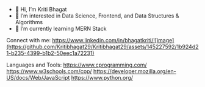 - 👋 Hi, I’m Kriti Bhagat
- 👀 I’m interested in Data Science, Frontend, and Data Structures & Algorithms
- 🌱 I’m currently learning MERN Stack

Connect with me:
https://www.linkedin.com/in/bhagatkriti/![image](https://github.com/Kritibhagat29/Kritibhagat29/assets/145227592/1b924d21-b235-4399-b1b2-50eec1a72231)


Languages and Tools:
https://www.cprogramming.com/
https://www.w3schools.com/cpp/
https://developer.mozilla.org/en-US/docs/Web/JavaScript
https://www.python.org/


<!---
Kritibhagat29/Kritibhagat29 is a ✨ special ✨ repository because its `README.md` (this file) appears on your GitHub profile.
You can click the Preview link to take a look at your changes.
--->
